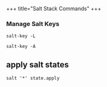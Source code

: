 +++
title="Salt Stack Commands"
+++

### Manage Salt Keys

    salt-key -L
    
    salt-key -A


## apply salt states

    salt '*' state.apply

